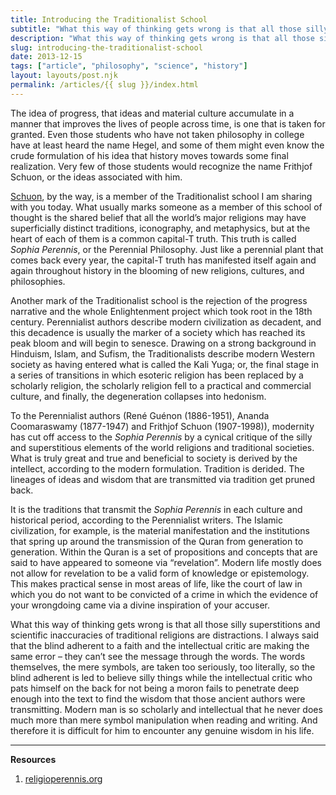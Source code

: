 ```yaml
---
title: Introducing the Traditionalist School
subtitle: "What this way of thinking gets wrong is that all those silly superstitions and scientific inaccuracies of traditional religions are distractions."
description: "What this way of thinking gets wrong is that all those silly superstitions and scientific inaccuracies of traditional religions are distractions."
slug: introducing-the-traditionalist-school
date: 2013-12-15
tags: ["article", "philosophy", "science", "history"]
layout: layouts/post.njk
permalink: /articles/{{ slug }}/index.html
---
```


The idea of progress, that ideas and material culture accumulate in a manner that improves the lives of people across time, is one that is taken for granted. Even those students who have not taken philosophy in college have at least heard the name Hegel, and some of them might even know the crude formulation of his idea that history moves towards some final realization. Very few of those students would recognize the name Frithjof Schuon, or the ideas associated with him.

[Schuon](https://en.wikipedia.org/wiki/Frithjof_Schuon), by the way, is a member of the Traditionalist school I am sharing with you today. What usually marks someone as a member of this school of thought is the shared belief that all the world’s major religions may have superficially distinct traditions, iconography, and metaphysics, but at the heart of each of them is a common capital-T truth. This truth is called _Sophia Perennis_, or the Perennial Philosophy. Just like a perennial plant that comes back every year, the capital-T truth has manifested itself again and again throughout history in the blooming of new religions, cultures, and philosophies.

Another mark of the Traditionalist school is the rejection of the progress narrative and the whole Enlightenment project which took root in the 18th century. Perennialist authors describe modern civilization as decadent, and this decadence is usually the marker of a society which has reached its peak bloom and will begin to senesce. Drawing on a strong background in Hinduism, Islam, and Sufism, the Traditionalists describe modern Western society as having entered what is called the Kali Yuga; or, the final stage in a series of transitions in which esoteric religion has been replaced by a scholarly religion, the scholarly religion fell to a practical and commercial culture, and finally, the degeneration collapses into hedonism.

To the Perennialist authors (René Guénon (1886-1951), Ananda Coomaraswamy (1877-1947) and Frithjof Schuon (1907-1998)), modernity has cut off access to the _Sophia Perennis_ by a cynical critique of the silly and superstitious elements of the world religions and traditional societies. What is truly great and true and beneficial to society is derived by the intellect, according to the modern formulation. Tradition is derided. The lineages of ideas and wisdom that are transmitted via tradition get pruned back.

It is the traditions that transmit the _Sophia Perennis_ in each culture and historical period, according to the Perennialist writers. The Islamic civilization, for example, is the material manifestation and the institutions that spring up around the transmission of the Quran from generation to generation. Within the Quran is a set of propositions and concepts that are said to have appeared to someone via “revelation”. Modern life mostly does not allow for revelation to be a valid form of knowledge or epistemology. This makes practical sense in most areas of life, like the court of law in which you do not want to be convicted of a crime in which the evidence of your wrongdoing came via a divine inspiration of your accuser.

What this way of thinking gets wrong is that all those silly superstitions and scientific inaccuracies of traditional religions are distractions. I always said that the blind adherent to a faith and the intellectual critic are making the same error – they can’t see the message through the words. The words themselves, the mere symbols, are taken too seriously, too literally, so the blind adherent is led to believe silly things while the intellectual critic who pats himself on the back for not being a moron fails to penetrate deep enough into the text to find the wisdom that those ancient authors were transmitting. Modern man is so scholarly and intellectual that he never does much more than mere symbol manipulation when reading and writing. And therefore it is difficult for him to encounter any genuine wisdom in his life.

---

**Resources**

1. [religioperennis.org](http://www.religioperennis.org/documents/Fabbri/Perennialism.pdf)
